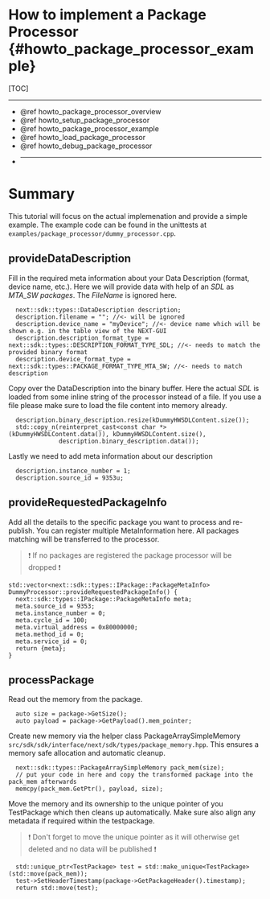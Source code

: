 How to implement a Package Processor {#howto_package_processor_example}
=====

[TOC]

---

* @ref howto_package_processor_overview
* @ref howto_setup_package_processor
* @ref howto_package_processor_example
* @ref howto_load_package_processor
* @ref howto_debug_package_processor
* ---

# Summary

This tutorial will focus on the actual implemenation and provide a simple example.
The example code can be found in the unittests at ```examples/package_processor/dummy_processor.cpp```.

## provideDataDescription

Fill in the required meta information about your Data Description (format, device name, etc.).
Here we will provide data with help of an _SDL_ as _MTA_SW packages_. The _FileName_ is ignored here.

```
  next::sdk::types::DataDescription description;
  description.filename = ""; //<- will be ignored
  description.device_name = "myDevice"; //<- device name which will be shown e.g. in the table view of the NEXT-GUI
  description.description_format_type = next::sdk::types::DESCRIPTION_FORMAT_TYPE_SDL; //<- needs to match the provided binary format
  description.device_format_type = next::sdk::types::PACKAGE_FORMAT_TYPE_MTA_SW; //<- needs to match description
```

Copy over the DataDescription into the binary buffer. Here the actual
_SDL_ is loaded from some inline string of the processor instead of a file.
If you use a file please make sure to load the file content into memory already.

```
  description.binary_description.resize(kDummyHWSDLContent.size());
  std::copy_n(reinterpret_cast<const char *>(kDummyHWSDLContent.data()), kDummyHWSDLContent.size(),
              description.binary_description.data());
```

Lastly we need to add meta information about our description

```
  description.instance_number = 1;
  description.source_id = 9353u;
```

## provideRequestedPackageInfo

Add all the details to the specific package you want to process and re-publish.
You can register multiple MetaInformation here. All packages matching will be transferred to the processor.
> ❗ If no packages are registered the package processor will be dropped ❗

```
std::vector<next::sdk::types::IPackage::PackageMetaInfo> DummyProcessor::provideRequestedPackageInfo() {
  next::sdk::types::IPackage::PackageMetaInfo meta;
  meta.source_id = 9353;
  meta.instance_number = 0;
  meta.cycle_id = 100;
  meta.virtual_address = 0x80000000;
  meta.method_id = 0;
  meta.service_id = 0;
  return {meta};
}
```

## processPackage

Read out the memory from the package.

```
  auto size = package->GetSize();
  auto payload = package->GetPayload().mem_pointer;
```

Create new memory via the helper class PackageArraySimpleMemory ```src/sdk/sdk/interface/next/sdk/types/package_memory.hpp```. This ensures a memory safe allocation and automatic cleanup.

```
  next::sdk::types::PackageArraySimpleMemory pack_mem(size);
  // put your code in here and copy the transformed package into the pack_mem afterwards
  memcpy(pack_mem.GetPtr(), payload, size);
```

Move the memory and its ownership to the unique pointer of you TestPackage which then cleans up automatically.
Make sure also align any metadata if required within the testpackage.
> ❗ Don't forget to move the unique pointer as it will otherwise get deleted and no data will be published ❗

```
  std::unique_ptr<TestPackage> test = std::make_unique<TestPackage>(std::move(pack_mem));
  test->SetHeaderTimestamp(package->GetPackageHeader().timestamp);
  return std::move(test);
```